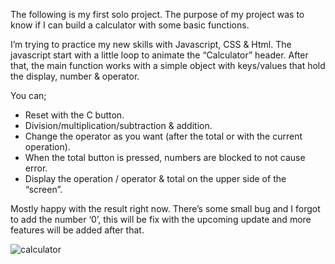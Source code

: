The following is my first solo project. The purpose of my project was to know if I can build a calculator with some basic functions. 

I’m trying to practice my new skills with Javascript, CSS & Html. The javascript start with a little loop to animate the “Calculator” header. After that, the main function works with a simple object with keys/values that hold the display, number & operator.

You can;

-	Reset with the C button.
-	Division/multiplication/subtraction & addition.
-	Change the operator as you want (after the total or with the current operation).
-	When the total button is pressed, numbers are blocked to not cause error.
-	Display the operation / operator & total on the upper side of the “screen”.

Mostly happy with the result right now. There’s some small bug and I forgot to add the number ‘0’, this will be fix with the upcoming update and more features will be added after that. 


![calculator](https://user-images.githubusercontent.com/106413129/200916386-906d06c9-9cbe-47f9-b62b-5d32d0d51c37.png)

